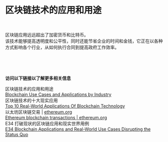 # 区块链技术的应用和用途

<br>

区块链应用远远超出了加密货币和比特币。<br>
该技术能够提高透明度和公平性，同时还能节省企业的时间和金钱，它正在以各种方式影响各个行业，从如何执行合同到提高政府工作效率。<br>

<br>
<br>
<br>

**访问以下链接以了解更多相关信息**<br>

区块链技术的应用和用途<br>
[Blockchain Use Cases and Applications by Industry](https://consensys.net/blockchain-use-cases/)<br>
区块链技术的十大现实应用<br>
[Top 10 Real-World Applications Of Blockchain Technology](https://www.blockchain-council.org/blockchain/top-10-real-world-applications-of-blockchain-technology/)<br>
以太坊区块链交易 | [ethereum.org](http://ethereum.org/)<br>
[Ethereum blockchain transactions | ethereum.org](https://ethereum.org/en/developers/docs/transactions/)<br>
E34 打破现状的区块链应用和现实世界用例<br>
[E34 Blockchain Applications and Real-World Use Cases Disrupting the Status Quo](https://builtin.com/blockchain/blockchain-applications)<br>